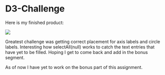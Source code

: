 # D3-Challenge
 

Here is my finished product:

![](screenshots/finalGraph.png)

Greatest challenge was getting correct placement for axis labels and circle labels.
Interesting how selectAll(null) works to catch the text entries that have yet to be filled.
Hoping I get to come back and add in the bonus segment.

As of now I have yet to work on the bonus part of this assignment.
